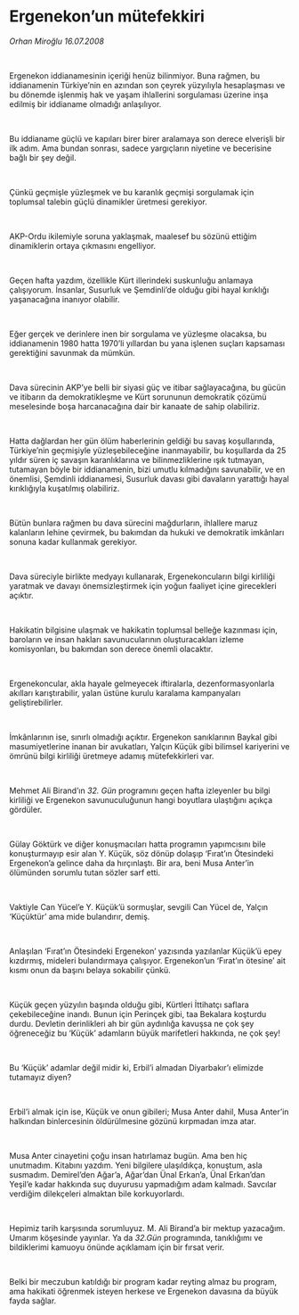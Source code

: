# Ergenekon’un mütefekkiri

*Orhan Miroğlu 16.07.2008*

<div class="taraf_structure_2col_1zq">
<div class="margen_n">



 <p></p><p><font face="Times New Roman TUR"> </font></p><br/>
<p>Ergenekon iddianamesinin içeriği henüz bilinmiyor. Buna rağmen, bu iddianamenin Türkiye’nin en azından son çeyrek yüzyılıyla hesaplaşması ve bu dönemde işlenmiş hak ve yaşam ihlallerini sorgulaması üzerine inşa edilmiş bir iddianame olmadığı anlaşılıyor.</p><br/>
<p>Bu iddianame güçlü ve kapıları birer birer aralamaya son derece elverişli bir ilk adım. Ama bundan sonrası, sadece yargıçların niyetine ve becerisine bağlı bir şey değil.</p><br/>
<p>Çünkü geçmişle yüzleşmek ve bu karanlık geçmişi sorgulamak için toplumsal talebin güçlü dinamikler üretmesi gerekiyor.</p><br/>
<p>AKP-Ordu ikilemiyle soruna yaklaşmak, maalesef bu sözünü ettiğim dinamiklerin ortaya çıkmasını engelliyor.</p><br/>
<p>Geçen hafta yazdım, özellikle Kürt illerindeki suskunluğu anlamaya çalışıyorum. İnsanlar, Susurluk ve Şemdinli’de olduğu gibi hayal kırıklığı yaşanacağına inanıyor olabilir.</p><br/>
<p>Eğer gerçek ve derinlere inen bir sorgulama ve yüzleşme olacaksa, bu iddianamenin 1980 hatta 1970’li yıllardan bu yana işlenen suçları kapsaması gerektiğini savunmak da mümkün.</p><br/>
<p>Dava sürecinin AKP’ye belli bir siyasi güç ve itibar sağlayacağına, bu gücün ve itibarın da demokratikleşme ve Kürt sorununun demokratik çözümü meselesinde boşa harcanacağına dair bir kanaate de sahip olabiliriz.</p><br/>
<p>Hatta dağlardan her gün ölüm haberlerinin geldiği bu savaş koşullarında, Türkiye’nin geçmişiyle yüzleşebileceğine inanmayabilir, bu koşullarda da 25 yıldır süren iç savaşın karanlıklarına ve bilinmezliklerine ışık tutmayan, tutamayan böyle bir iddianamenin, bizi umutlu kılmadığını savunabilir, ve en önemlisi, Şemdinli iddianamesi, Susurluk davası gibi davaların yarattığı hayal kırıklığıyla kuşatılmış olabiliriz.</p><br/>
<p>Bütün bunlara rağmen bu dava sürecini mağdurların, ihlallere maruz kalanların lehine çevirmek, bu bakımdan da hukuki ve demokratik imkânları sonuna kadar kullanmak gerekiyor.</p><br/>
<p>Dava süreciyle birlikte medyayı kullanarak, Ergenekoncuların bilgi kirliliği yaratmak ve davayı önemsizleştirmek için yoğun faaliyet içine girecekleri açıktır.</p><br/>
<p>Hakikatin bilgisine ulaşmak ve hakikatin toplumsal belleğe kazınması için, baroların ve insan hakları savunucularının oluşturacakları izleme komisyonları, bu bakımdan son derece önemli olacaktır.</p><br/>
<p>Ergenekoncular, akla hayale gelmeyecek iftiralarla, dezenformasyonlarla akılları karıştırabilir, yalan üstüne kurulu karalama kampanyaları geliştirebilirler.</p><br/>
<p>İmkânlarının ise, sınırlı olmadığı açıktır. Ergenekon sanıklarının Baykal gibi masumiyetlerine inanan bir avukatları, Yalçın Küçük gibi bilimsel kariyerini ve ömrünü bilgi kirliliği üretmeye adamış mütefekkirleri var.</p><br/>
<p>Mehmet Ali Birand’ın <i>32. Gün</i> programını geçen hafta izleyenler bu bilgi kirliliği ve Ergenekon savunuculuğunun hangi boyutlara ulaştığını açıkça gördüler.</p><br/>
<p>Gülay Göktürk ve diğer konuşmacıları hatta programın yapımcısını bile konuşturmayıp esir alan Y. Küçük, söz dönüp dolaşıp ‘Fırat’ın Ötesindeki Ergenekon’a gelince daha da hırçınlaştı. Bir ara, beni Musa Anter’in ölümünden sorumlu tutan sözler sarf etti.</p><br/>
<p>Vaktiyle Can Yücel’e Y. Küçük’ü sormuşlar, sevgili Can Yücel de, Yalçın ‘Küçüktür’ ama mide bulandırır, demiş.</p><br/>
<p>Anlaşılan ‘Fırat’ın Ötesindeki Ergenekon’ yazısında yazılanlar Küçük’ü epey kızdırmış, mideleri bulandırmaya çalışıyor. Ergenekon’un ‘Fırat’ın ötesine’ ait kısmı onun da başını belaya sokabilir çünkü.</p><br/>
<p>Küçük geçen yüzyılın başında olduğu gibi, Kürtleri İttihatçı saflara çekebileceğine inandı. Bunun için Perinçek gibi, taa Bekalara koşturdu durdu. Devletin derinlikleri ah bir gün aydınlığa kavuşsa ne çok şey öğreneceğiz bu ‘Küçük’ adamların büyük marifetleri hakkında, ne çok şey!</p><br/>
<p>Bu ‘Küçük’ adamlar değil midir ki, Erbil’i almadan Diyarbakır’ı elimizde tutamayız diyen?</p><br/>
<p>Erbil’i almak için ise, Küçük ve onun gibileri; Musa Anter dahil, Musa Anter’in halkından binlercesinin öldürülmesine gözünü kırpmadan imza atar.</p><br/>
<p>Musa Anter cinayetini çoğu insan hatırlamaz bugün. Ama ben hiç unutmadım. Kitabını yazdım. Yeni bilgilere ulaşıldıkça, konuştum, asla susmadım. Demirel’den Ağar’a, Ağar’dan Ünal Erkan’a, Ünal Erkan’dan Yeşil’e kadar hakkında suç duyurusu yapmadığım adam kalmadı. Savcılar verdiğim dilekçeleri almaktan bile korkuyorlardı.</p><br/>
<p>Hepimiz tarih karşısında sorumluyuz. M. Ali Birand’a bir mektup yazacağım. Umarım köşesinde yayınlar. Ya da <i>32.Gün</i> programında, tanıklığımı ve bildiklerimi kamuoyu önünde açıklamam için bir fırsat verir.</p><br/>
<p>Belki bir meczubun katıldığı bir program kadar reyting almaz bu program, ama hakikati öğrenmek isteyen herkese ve Ergenekon davasına da büyük fayda sağlar.</p>

<br/>


<div id="taraf_not">
</div>

</div>


</div>
